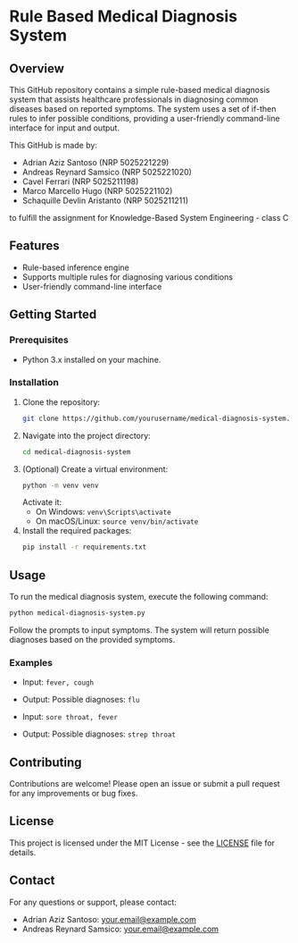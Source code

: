 # Rule Based Medical Diagnosis System

## Overview
This GitHub repository contains a simple rule-based medical diagnosis system that assists healthcare professionals in diagnosing common diseases based on reported symptoms. The system uses a set of if-then rules to infer possible conditions, providing a user-friendly command-line interface for input and output.

This GitHub is made by:
- Adrian Aziz Santoso (NRP 5025221229)
- Andreas Reynard Samsico (NRP 5025221020)
- Cavel Ferrari (NRP 5025211198)
- Marco Marcello Hugo (NRP 5025221102)
- Schaquille Devlin Aristanto (NRP 5025211211)

to fulfill the assignment for Knowledge-Based System Engineering - class C

## Features
- Rule-based inference engine
- Supports multiple rules for diagnosing various conditions
- User-friendly command-line interface

## Getting Started

### Prerequisites
- Python 3.x installed on your machine.

### Installation
1. Clone the repository:
   ```bash
   git clone https://github.com/yourusername/medical-diagnosis-system.git
   ```
2. Navigate into the project directory:
   ```bash
   cd medical-diagnosis-system
   ```
3. (Optional) Create a virtual environment:
   ```bash
   python -m venv venv
   ```
   Activate it:
   - On Windows: `venv\Scripts\activate`
   - On macOS/Linux: `source venv/bin/activate`
4. Install the required packages:
   ```bash
   pip install -r requirements.txt
   ```

## Usage
To run the medical diagnosis system, execute the following command:
```bash
python medical-diagnosis-system.py
```
Follow the prompts to input symptoms. The system will return possible diagnoses based on the provided symptoms.

### Examples
- Input: `fever, cough`
- Output: Possible diagnoses: `flu`
  
- Input: `sore throat, fever`
- Output: Possible diagnoses: `strep throat`

## Contributing
Contributions are welcome! Please open an issue or submit a pull request for any improvements or bug fixes.

## License
This project is licensed under the MIT License - see the [LICENSE](LICENSE) file for details.

## Contact
For any questions or support, please contact:
- Adrian Aziz Santoso: your.email@example.com
- Andreas Reynard Samsico: your.email@example.com
